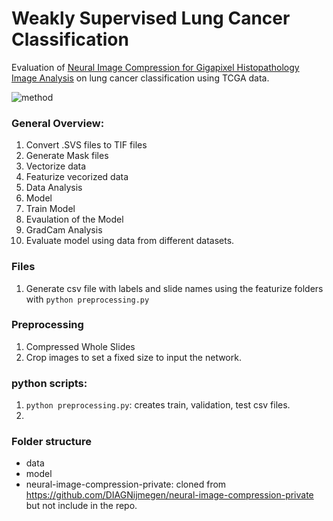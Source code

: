 # Weakly Supervised Lung Cancer Classification

Evaluation of [Neural Image Compression for Gigapixel Histopathology Image Analysis](https://arxiv.org/abs/1811.02840) on lung cancer classification using TCGA data.

![method](https://github.com/computationalpathologygroup/pathology-weakly-supervised-lung-cancer-growth-pattern-prediction/blob/master/images/pipeline.PNG)


### General Overview:

1. Convert .SVS files to TIF files
1. Generate Mask files
1. Vectorize data
1. Featurize vecorized data
1. Data Analysis
1. Model
1. Train Model
1. Evaulation of the Model
1. GradCam Analysis
10. Evaluate model using data from different datasets.

### Files

1. Generate csv file with labels and slide names using the featurize folders with `python preprocessing.py`


### Preprocessing
1. Compressed Whole Slides
2. Crop images to set a fixed size to input the network. 


### python scripts:

1. `python preprocessing.py`: creates train, validation, test csv files.
2. 
### Folder structure

- data<br>
- model<br>
- neural-image-compression-private: cloned from https://github.com/DIAGNijmegen/neural-image-compression-private but not include in the repo.